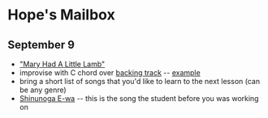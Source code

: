 # Hope's Mailbox

## September 9
- ["Mary Had A Little Lamb"](./mary.mp3)
- improvise with C chord over [backing track](./backing.mp3) -- [example](./example.mp3)
- bring a short list of songs that you'd like to learn to the next lesson (can be any genre)
- [Shinunoga E-wa](https://www.youtube.com/watch?v=dawrQnvwMTY) -- this is the song the student before you was working on
